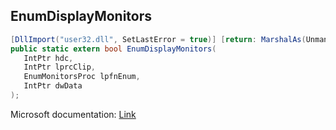 ## EnumDisplayMonitors

```csharp
[DllImport("user32.dll", SetLastError = true)] [return: MarshalAs(UnmanagedType.Bool)]
public static extern bool EnumDisplayMonitors(
   IntPtr hdc,
   IntPtr lprcClip,
   EnumMonitorsProc lpfnEnum,
   IntPtr dwData
);
```

Microsoft documentation: [Link](https://docs.microsoft.com/en-us/windows/win32/api/winuser/nf-winuser-enumdisplaymonitors)
